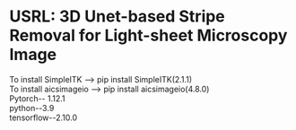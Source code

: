 # USRL: 3D Unet-based Stripe Removal for Light-sheet Microscopy Image

To install SimpleITK --> pip install SimpleITK(2.1.1)  
To install aicsimageio --> pip install aicsimageio(4.8.0)  
Pytorch-- 1.12.1  
python--3.9  
tensorflow--2.10.0  



